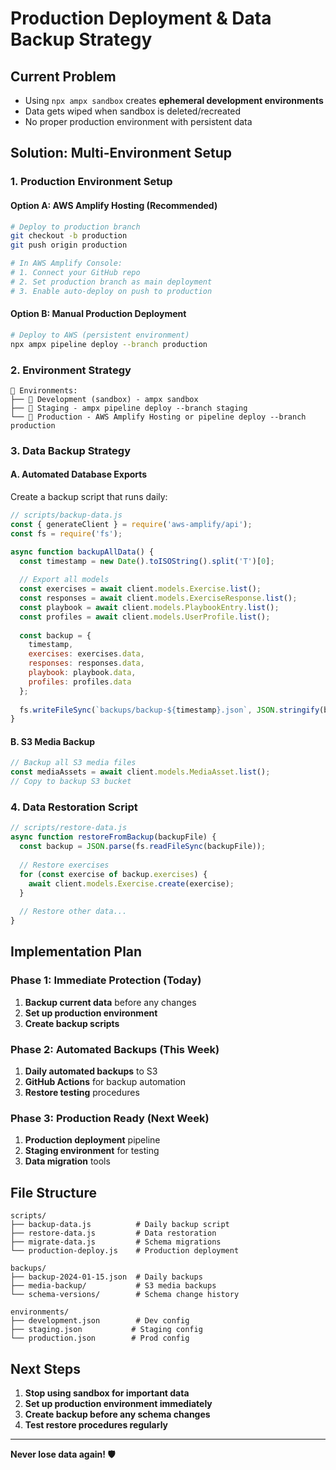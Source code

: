 # Production Deployment & Data Backup Strategy

## Current Problem
- Using `npx ampx sandbox` creates **ephemeral development environments**
- Data gets wiped when sandbox is deleted/recreated
- No proper production environment with persistent data

## Solution: Multi-Environment Setup

### 1. **Production Environment Setup**

#### Option A: AWS Amplify Hosting (Recommended)
```bash
# Deploy to production branch
git checkout -b production
git push origin production

# In AWS Amplify Console:
# 1. Connect your GitHub repo
# 2. Set production branch as main deployment
# 3. Enable auto-deploy on push to production
```

#### Option B: Manual Production Deployment
```bash
# Deploy to AWS (persistent environment)
npx ampx pipeline deploy --branch production
```

### 2. **Environment Strategy**

```
📁 Environments:
├── 🔧 Development (sandbox) - ampx sandbox
├── 🧪 Staging - ampx pipeline deploy --branch staging  
└── 🚀 Production - AWS Amplify Hosting or pipeline deploy --branch production
```

### 3. **Data Backup Strategy**

#### A. **Automated Database Exports**
Create a backup script that runs daily:

```javascript
// scripts/backup-data.js
const { generateClient } = require('aws-amplify/api');
const fs = require('fs');

async function backupAllData() {
  const timestamp = new Date().toISOString().split('T')[0];
  
  // Export all models
  const exercises = await client.models.Exercise.list();
  const responses = await client.models.ExerciseResponse.list();
  const playbook = await client.models.PlaybookEntry.list();
  const profiles = await client.models.UserProfile.list();
  
  const backup = {
    timestamp,
    exercises: exercises.data,
    responses: responses.data,
    playbook: playbook.data,
    profiles: profiles.data
  };
  
  fs.writeFileSync(`backups/backup-${timestamp}.json`, JSON.stringify(backup, null, 2));
}
```

#### B. **S3 Media Backup**
```javascript
// Backup all S3 media files
const mediaAssets = await client.models.MediaAsset.list();
// Copy to backup S3 bucket
```

### 4. **Data Restoration Script**
```javascript
// scripts/restore-data.js
async function restoreFromBackup(backupFile) {
  const backup = JSON.parse(fs.readFileSync(backupFile));
  
  // Restore exercises
  for (const exercise of backup.exercises) {
    await client.models.Exercise.create(exercise);
  }
  
  // Restore other data...
}
```

## Implementation Plan

### Phase 1: Immediate Protection (Today)
1. **Backup current data** before any changes
2. **Set up production environment** 
3. **Create backup scripts**

### Phase 2: Automated Backups (This Week)
1. **Daily automated backups** to S3
2. **GitHub Actions** for backup automation
3. **Restore testing** procedures

### Phase 3: Production Ready (Next Week)  
1. **Production deployment** pipeline
2. **Staging environment** for testing
3. **Data migration** tools

## File Structure
```
scripts/
├── backup-data.js          # Daily backup script
├── restore-data.js         # Data restoration
├── migrate-data.js         # Schema migrations
└── production-deploy.js    # Production deployment

backups/
├── backup-2024-01-15.json  # Daily backups
├── media-backup/           # S3 media backups
└── schema-versions/        # Schema change history

environments/
├── development.json        # Dev config
├── staging.json           # Staging config  
└── production.json        # Prod config
```

## Next Steps

1. **Stop using sandbox for important data**
2. **Set up production environment immediately** 
3. **Create backup before any schema changes**
4. **Test restore procedures regularly**

---
**Never lose data again! 🛡️** 